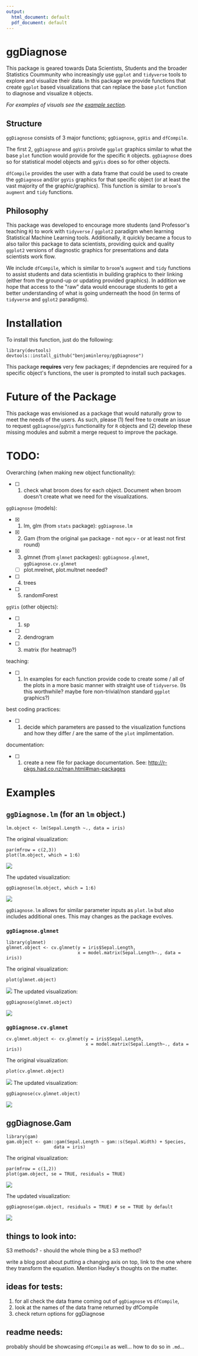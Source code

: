 ```yaml
---
output:
  html_document: default
  pdf_document: default
---
```

# ggDiagnose

This package is geared towards Data Scientists, Students and the broader Statistics Coummunity who increasingly use `ggplot` and `tidyverse` tools to explore and visualize their data. In this package we provide functions that create `ggplot` based visualizations that can replace the base `plot` function to diagnose and visualize `R` objects.

*For examples of visuals see the [example section](examples).*

## Structure

`ggDiagnose` consists of 3 major functions; `ggDiagnose`, `ggVis` and `dfCompile`.

The first 2, `ggDiagnose` and `ggVis` proivde `ggplot` graphics similar to what the base `plot` function would provide for the specific `R` objects. `ggDiagnose` does so for statistical model objects and `ggVis` does so for other objects.

`dfCompile` provides the user with a data frame that could be used to create the `ggDiagnose` and/or `ggVis` graphics for that specific object (or at least the vast majority of the graphic/graphics). This function is similar to `broom`'s `augment` and `tidy` functions.

## Philosophy

This package was developed to encourage more students (and Professor's teaching `R`) to work with `tidyverse` / `ggplot2` paradigm when learning Statistical Machine Learning tools. Additionally, it quickly became a focus to also tailor this package to data scientists, providing quick and quality `ggplot2` versions of diagnostic graphics for presentations and data scientists work flow.

We include `dfCompile`, which is similar to `broom`'s `augment` and `tidy` functions to assist students and data scientistis in building graphics to their linking (either from the ground-up or updating provided graphics). In addition we hope that access to the "raw" data would encourage students to get a better understanding of what is going underneath the hood (in terms of `tidyverse` and `gglot2` paradigms).

# Installation

To install this function, just do the following:

```{r}
library(devtools)
devtools::install_github("benjaminleroy/ggDiagnose")
```

This package **requires** very few packages; if depndencies are required for a specific object's functions, the user is prompted to install such packages.

# Future of the Package

This package was envisioned as a package that would naturally grow to meet the needs of the users. As such, please (1) feel free to create an issue to request `ggDiagnose`/`ggVis` functionality for `R` objects and (2) develop these missing modules and submit a merge request to improve the package.


# TODO:

Overarching (when making new object functionality):

- [ ] 1. check what broom does for each object. Document when broom doesn't create what we need for the visualizations.

`ggDiagnose` (models):

- [x] 1. lm, glm (from `stats` package): `ggDiagnose.lm`
- [x] 2. Gam (from the original `gam` package - not `mgcv` - or at least not first round) 
- [x] 3. glmnet (from `glmnet` packages): `ggDiagnose.glmnet`, `ggDiagnose.cv.glmnet`
    - [ ] plot.mrelnet, plot.multnet needed?
- [ ] 4. trees
- [ ] 5. randomForest

`ggVis` (other objects):

- [ ] 1. sp
- [ ] 2. dendrogram
- [ ] 3. matrix (for heatmap?)


teaching:

- [ ] 1. In examples for each function provide code to create some / all of the plots in a more basic manner with straight use of `tidyverse`. (Is this worthwhile? maybe fore non-trivial/non standard `ggplot` graphics?)

best coding practices:

- [ ] 1. decide which parameters are passed to the visualization functions and how they differ / are the same of the `plot` implimentation.

 documentation:

- [ ] 1. create a new file for package documentation. See: http://r-pkgs.had.co.nz/man.html#man-packages

# Examples

## `ggDiagnose.lm` (for an `lm` object.)

```{r}
lm.object <- lm(Sepal.Length ~., data = iris)
```


The original visualization:

```{r}
par(mfrow = c(2,3))
plot(lm.object, which = 1:6)
```

![](images/base_lm.jpeg)

The updated visualization:

```{r}
ggDiagnose(lm.object, which = 1:6)
```
![](images/ggDiagnose_lm.jpeg)

`ggDiagnose.lm` allows for similar parameter inputs as `plot.lm` but also includes additional ones. This may changes as the package evolves. 

### `ggDiagnose.glmnet`

```{r}
library(glmnet)
glmnet.object <- cv.glmnet(y = iris$Sepal.Length, 
                           x = model.matrix(Sepal.Length~., data = iris))
```

The original visualization:

```{r}
plot(glmnet.object)
```

![](images/base_glmnet.jpeg)
The updated visualization:

```{r}
ggDiagnose(glmnet.object)
```

![](images/ggDiagnose_glmnet.jpeg)

### `ggDiagnose.cv.glmnet`

```{r}
cv.glmnet.object <- cv.glmnet(y = iris$Sepal.Length, 
                              x = model.matrix(Sepal.Length~., data = iris))
```

The original visualization:

```{r}
plot(cv.glmnet.object)
```

![](images/base_cv_glmnet.jpeg)
The updated visualization:

```{r}
ggDiagnose(cv.glmnet.object)
```

![](images/ggDiagnose_cv_glmnet.jpeg)

## ggDiagnose.Gam

```{r}
library(gam)
gam.object <- gam::gam(Sepal.Length ~ gam::s(Sepal.Width) + Species,
                  data = iris)
```

The original visualization:

```{r}
par(mfrow = c(1,2))
plot(gam.object, se = TRUE, residuals = TRUE)
```

![](images/base_Gam.jpeg)

The updated visualization:


```{r}
ggDiagnose(gam.object, residuals = TRUE) # se = TRUE by default

```

![](images/ggDiagnose_Gam.jpeg)

## things to look into:

S3 methods? - should the whole thing be a S3 method?

write a blog post about putting a changing axis on top, link to the one where they transform the equation. Mention Hadley's thoughts on the matter.

## ideas for tests:

1. for all check the data frame coming out of `ggDiagnose` vs `dfCompile`, 
2. look at the names of the data frame returned by dfCompile
3. check return options for ggDiagnose



## readme needs:

probably should be showcasing `dfCompile` as well... how to do so in `.md`...
